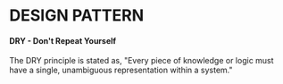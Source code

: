 # DESIGN PATTERN


#### DRY - Don't Repeat Yourself
 The DRY principle is stated as, "Every piece of knowledge or logic must have a single, unambiguous representation within a system."
